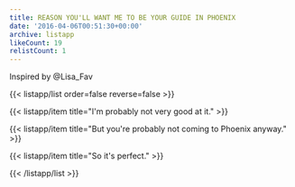 ```yaml
---
title: REASON YOU'LL WANT ME TO BE YOUR GUIDE IN PHOENIX
date: '2016-04-06T00:51:30+00:00'
archive: listapp
likeCount: 19
relistCount: 1
---
```


Inspired by @Lisa_Fav

<!--more-->

{{< listapp/list order=false reverse=false >}}

   {{< listapp/item title="I'm probably not very good at it." >}}

   {{< listapp/item title="But you're probably not coming to Phoenix anyway." >}}

   {{< listapp/item title="So it's perfect." >}}

{{< /listapp/list >}}
